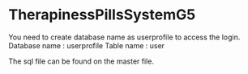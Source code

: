 # TherapinessPillsSystemG5

You need to create database name as userprofile to access the login.
Database name : userprofile
Table name : user

The sql file can be found on the master file.
